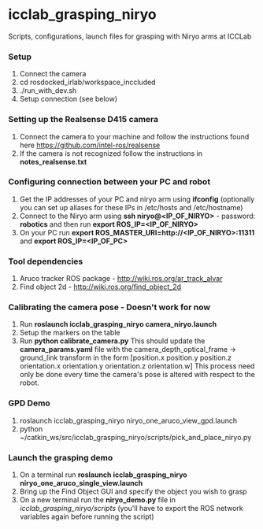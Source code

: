 # icclab_grasping_niryo
Scripts, configurations, launch files for grasping with Niryo arms at ICCLab

### Setup
1. Connect the camera
2. cd rosdocked_irlab/workspace_inccluded
3. ./run_with_dev.sh
4. Setup connection (see below)

### Setting up the Realsense D415 camera
1. Connect the camera to your machine and follow the instructions found here https://github.com/intel-ros/realsense
2. If the camera is not recognized follow the instructions in **notes_realsense.txt**

### Configuring connection between your PC and robot
1. Get the IP addresses of your PC and niryo arm using **ifconfig** (optionally you can set up aliases for these IPs in /etc/hosts and /etc/hostname)
2. Connect to the Niryo arm using **ssh niryo@<IP_OF_NIRYO>** - password: **robotics** and then run **export ROS_IP=<IP_OF_NIRYO>**
3. On your PC run **export ROS_MASTER_URI=http://<IP_OF_NIRYO>:11311** and **export ROS_IP=<IP_OF_PC>**

### Tool dependencies
1. Aruco tracker ROS package - http://wiki.ros.org/ar_track_alvar
2. Find object 2d - http://wiki.ros.org/find_object_2d

### Calibrating the camera pose - Doesn't work for now
1. Run **roslaunch icclab_grasping_niryo camera_niryo.launch**
2. Setup the markers on the table 
3. Run **python calibrate_camera.py**
This should update the **camera_params.yaml** file with the camera_depth_optical_frame -> ground_link transform in the form
[position.x 
 position.y
 position.z
 orientation.x
 orientation.y
 orientation.z
 orientation.w]
This process need only be done every time the camera's pose is altered with respect to the robot.

### GPD Demo
1. roslaunch icclab_grasping_niryo niryo_one_aruco_view_gpd.launch
2. python ~/catkin_ws/src/icclab_grasping_niryo/scripts/pick_and_place_niryo.py

### Launch the grasping demo
1. On a terminal run **roslaunch icclab_grasping_niryo niryo_one_aruco_single_view.launch**
2. Bring up the Find Object GUI and specify the object you wish to grasp
3. On a new terminal run the **niryo_demo.py** file in *icclab_grasping_niryo/scripts* (you'll have to export the ROS network 
   variables again before running the script)
